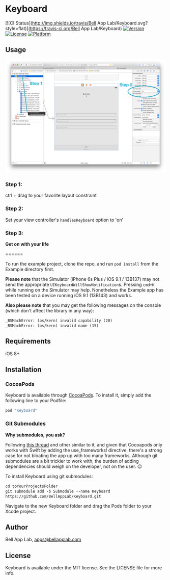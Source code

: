 # Keyboard

[![CI Status](http://img.shields.io/travis/Bell App Lab/Keyboard.svg?style=flat)](https://travis-ci.org/Bell App Lab/Keyboard)
[![Version](https://img.shields.io/cocoapods/v/Keyboard.svg?style=flat)](http://cocoapods.org/pods/Keyboard)
[![License](https://img.shields.io/cocoapods/l/Keyboard.svg?style=flat)](http://cocoapods.org/pods/Keyboard)
[![Platform](https://img.shields.io/cocoapods/p/Keyboard.svg?style=flat)](http://cocoapods.org/pods/Keyboard)

## Usage

![Screenshots/Screenshot.png](Screenshots/Screenshot.png)

### Step 1:

ctrl + drag to your favorite layout constraint

### Step 2: 

Set your view controller's `handlesKeyboard` option to 'on'

### Step 3:

**Get on with your life**

======

To run the example project, clone the repo, and run `pod install` from the Example directory first.

**Please note** that the Simulator (iPhone 6s Plus / iOS 9.1 / 13B137) may not send the appropriate `UIKeyboardWillShowNotification`s. Pressing `cmd+K` while running on the Simulator may help. Nonetheless the Example app has been tested on a device running iOS 9.1 (13B143) and works. 

**Also please note** that you may get the following messages on the console (which don't affect the library in any way):

    _BSMachError: (os/kern) invalid capability (20)
    _BSMachError: (os/kern) invalid name (15)

## Requirements

iOS 8+

## Installation

### CocoaPods

Keyboard is available through [CocoaPods](http://cocoapods.org). To install
it, simply add the following line to your Podfile:

```ruby
pod "Keyboard"
```

### Git Submodules

**Why submodules, you ask?**

Following [this thread](http://stackoverflow.com/questions/31080284/adding-several-pods-increases-ios-app-launch-time-by-10-seconds#31573908) and other similar to it, and given that Cocoapods only works with Swift by adding the use_frameworks! directive, there's a strong case for not bloating the app up with too many frameworks. Although git submodules are a bit trickier to work with, the burden of adding dependencies should weigh on the developer, not on the user. :wink:

To install Keyboard using git submodules:

```
cd toYourProjectsFolder
git submodule add -b Submodule --name Keyboard https://github.com/BellAppLab/Keyboard.git
```

Navigate to the new Keyboard folder and drag the Pods folder to your Xcode project.

## Author

Bell App Lab, apps@bellapplab.com

## License

Keyboard is available under the MIT license. See the LICENSE file for more info.
